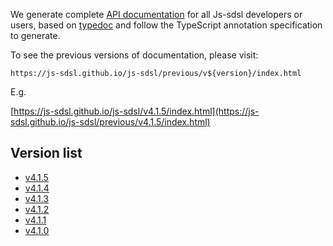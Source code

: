 We generate complete [API documentation](https://js-sdsl.github.io/js-sdsl) for all Js-sdsl developers or users, based on [typedoc](https://typedoc.org/ ) and follow the TypeScript annotation specification to generate.

To see the previous versions of documentation, please visit:

`https://js-sdsl.github.io/js-sdsl/previous/v${version}/index.html`

E.g.

[https://js-sdsl.github.io/js-sdsl/v4.1.5/index.html](https://js-sdsl.github.io/js-sdsl/previous/v4.1.5/index.html)

## Version list

- [v4.1.5](https://js-sdsl.github.io/js-sdsl/previous/v4.1.5/index.html)
- [v4.1.4](https://js-sdsl.github.io/js-sdsl/previous/v4.1.5/index.html)
- [v4.1.3](https://js-sdsl.github.io/js-sdsl/previous/v4.1.5/index.html)
- [v4.1.2](https://js-sdsl.github.io/js-sdsl/previous/v4.1.5/index.html)
- [v4.1.1](https://js-sdsl.github.io/js-sdsl/previous/v4.1.5/index.html)
- [v4.1.0](https://js-sdsl.github.io/js-sdsl/previous/v4.1.5/index.html)
